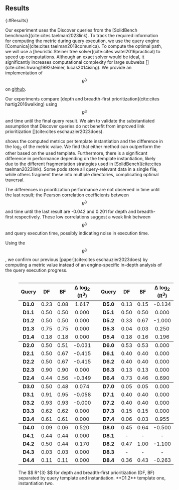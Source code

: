 ## Results
{:#Results}

Our experiment uses the Discover queries from the [SolidBench benchmark](cite:cites taelman2023link).
To track the required information for computing the metric during query execution, we use the query engine [Comunica](cite:cites taelman2018comunica).
To compute the optimal path, we will use a [heuristic Steiner tree solver](cite:cites watel2016practical) to speed up computations. 
Although an exact solver would be ideal, it significantly increases computational complexity for large subwebs [](cite:cites hwang1992steiner, lucas2014ising). 
We provide an implementation of $$ R^{3} $$ on [github](https://github.com/RubenEschauzier/metric-link-prioritisation-performance/tree/master).

Our experiments compare [depth and breadth-first prioritization](cite:cites hartig2016walking) using $$ R^{3} $$ and time until the final query result.
We aim to validate the substantiated assumption that Discover queries do not benefit from improved link prioritization [](cite:cites eschauzier2023does).

[](#metric-results) shows the computed metrics per template instantiation and the difference in the log<sub>2</sub> of the metric value. 
We find that either method can outperform the other based on the used template.
Furthermore, there is a significant difference in performance depending on the template instantiation, likely due to the different fragmentation strategies used in [SolidBench](cite:cites taelman2023link).
Some pods store all query-relevant data in a single file, while others fragment these into multiple directories, complicating optimal traversal.

The differences in prioritization performance are not observed in time until the last result; the Pearson correlation coefficients between $$ R^{3} $$ and time until the last result are -0.042 and 0.201 for depth and breadth-first respectively. 
These low correlations suggest a weak link between $$ R^{3} $$ and query execution time, possibly indicating noise in execution time.

Using the $$ R^{3} $$, we confirm our previous [paper](cite:cites eschauzier2023does) by computing a metric value instead of an engine-specific in-depth analysis of the query execution progress.

<style>
table thead {
  border-bottom: 1px solid;
}

th,
td {
text-align:center;
}
tbody, th {
text-align:center; 
}

@media print {
    @page {
      margin: 2.5cm;   
    }
    div.row > div {
      display: inline-block;  
      border: solid 1px #ccc;
      margin: 0.2cm;
    }
    div.row {
      display: block;
    }
    tbody, th {
        text-align:center; 
    }

}


.table {
    display: table;
    border-spacing: 2px;
}
.row {
    display: table-row;
}
.row > div {
    display: table-cell;
    border: solid 1px #ccc;
    padding: 2px;
}
caption {
    caption-side: bottom;
}
</style>

<figure id="metric-results" class="table" markdown="1">

<table>
  <thead>
    <tr style="text-align: right;">
      <th>Query</th>
      <th>DF</th>
      <th>BF</th>
      <th>&Delta; log<sub>2</sub> (R<sup>3</sup>)</th>
    <th></th>
      <th>Query</th>
      <th>DF</th>
      <th>BF</th>
      <th>&Delta; log<sub>2</sub> (R<sup>3</sup>)</th>
    </tr>
  </thead>
  <tbody>
    <tr>
      <td> <b>D1.0</b> </td>
      <td>0.23</td>
      <td>0.08</td>
      <td>1.617</td>
      <td></td>
      <td> <b>D5.0</b> </td>
      <td>0.13</td>
      <td>0.15</td>
      <td>-0.134</td>
    </tr>
    <tr>
      <td> <b>D1.1</b> </td>
      <td>0.50</td>
      <td>0.50</td>
      <td>0.000</td>
      <td> </td>
      <td> <b>D5.1</b> </td>
      <td>0.50</td>
      <td>0.50</td>
      <td>0.000</td>
    </tr>
    <tr>
      <td> <b>D1.2</b> </td>
      <td>0.50</td>
      <td>0.50</td>
      <td>0.000</td>
      <td> </td>
      <td> <b>D5.2</b> </td>
      <td>0.33</td>
      <td>0.67</td>
      <td>-1.000</td>
    </tr>
    <tr>
      <td > <b>D1.3</b> </td>
      <td>0.75</td>
      <td>0.75</td>
      <td>0.000</td>
      <td> </td>
      <td> <b>D5.3</b> </td>
      <td>0.04</td>
      <td>0.03</td>
      <td>0.250</td>
    </tr>
    <tr>
      <td > <b>D1.4</b> </td>
      <td>0.18</td>
      <td>0.18</td>
      <td>0.000</td>
      <td> </td>
      <td> <b>D5.4</b> </td>
      <td>0.18</td>
      <td>0.16</td>
      <td>0.196</td>
    </tr>
    <tr style="border-top: 1px solid !important">
      <td > <b>D2.0</b> </td>
      <td>0.50</td>
      <td>0.51</td>
      <td>-0.031</td>
      <td> </td>
      <td> <b>D6.0</b> </td>
      <td>0.53</td>
      <td>0.53</td>
      <td>0.000</td>
    </tr>
    <tr>
      <td > <b>D2.1</b> </td>
      <td>0.50</td>
      <td>0.67</td>
      <td>-0.415</td>
      <td> </td>
      <td> <b>D6.1</b> </td>
      <td>0.40</td>
      <td>0.40</td>
      <td>0.000</td>
    </tr>
    <tr>
      <td > <b>D2.2</b> </td>
      <td>0.50</td>
      <td>0.67</td>
      <td>-0.415</td>
      <td> </td>
      <td> <b>D6.2</b> </td>
      <td>0.40</td>
      <td>0.40</td>
      <td>0.000</td>
    </tr>
    <tr>
      <td > <b>D2.3</b> </td>
      <td>0.90</td>
      <td>0.90</td>
      <td>0.000</td>
      <td> </td>
      <td> <b>D6.3</b> </td>
      <td>0.13</td>
      <td>0.13</td>
      <td>0.000</td>
    </tr>
    <tr>
      <td > <b>D2.4</b> </td>
      <td>0.44</td>
      <td>0.56</td>
      <td>-0.349</td>
      <td> </td>
      <td> <b>D6.4</b> </td>
      <td>0.73</td>
      <td>0.46</td>
      <td>0.690</td>
    </tr>
        <tr>
    </tr>
    <tr style="border-top: 1px solid">
      <td > <b>D3.0</b> </td>
      <td>0.50</td>
      <td>0.48</td>
      <td>0.074</td>
      <td> </td>
      <td> <b>D7.0</b> </td>
      <td>0.05</td>
      <td>0.05</td>
      <td>0.000</td>
    </tr>
    <tr>
      <td > <b>D3.1</b> </td>
      <td>0.91</td>
      <td>0.95</td>
      <td>-0.058</td>
      <td> </td>
      <td> <b>D7.1</b> </td>
      <td>0.40</td>
      <td>0.40</td>
      <td>0.000</td>
    </tr>
    <tr>
      <td > <b>D3.2</b> </td>
      <td>0.93</td>
      <td>0.93</td>
      <td>-0.000</td>
      <td> </td>
      <td> <b>D7.2</b> </td>
      <td>0.40</td>
      <td>0.40</td>
      <td>0.000</td>
    </tr>
    <tr>
      <td > <b>D3.3</b> </td>
      <td>0.62</td>
      <td>0.62</td>
      <td>0.000</td>
      <td> </td>
      <td> <b>D7.3</b> </td>
      <td>0.15</td>
      <td>0.15</td>
      <td>0.000</td>
    </tr>
    <tr>
      <td > <b>D3.4</b> </td>
      <td>0.61</td>
      <td>0.61</td>
      <td>0.000</td>
      <td> </td>
      <td> <b>D7.4</b> </td>
      <td>0.06</td>
      <td>0.03</td>
      <td>0.955</td>
    </tr>
    <tr style="border-top: 1px solid">
      <td > <b>D4.0</b> </td>
      <td>0.09</td>
      <td>0.06</td>
      <td>0.520</td>
      <td> </td>
      <td> <b>D8.0</b> </td>
      <td>0.45</td>
      <td>0.64</td>
      <td>-0.500</td>
    </tr>
    <tr>
      <td > <b>D4.1</b> </td>
      <td>0.44</td>
      <td>0.44</td>
      <td>0.000</td>
      <td> </td>
      <td> <b>D8.1</b> </td>
      <td>-</td>
      <td>-</td>
      <td>-</td>
    </tr>
    <tr>
      <td > <b>D4.2</b> </td>
      <td>0.50</td>
      <td>0.44</td>
      <td>0.170</td>
      <td> </td>
      <td> <b>D8.2</b> </td>
      <td>0.47</td>
      <td>1.00</td>
      <td>-1.100</td>
    </tr>
    <tr>
      <td > <b>D4.3</b> </td>
      <td>0.03</td>
      <td>0.03</td>
      <td>0.000</td>
      <td> </td>
      <td> <b>D8.3</b> </td>
      <td>-</td>
      <td>-</td>
      <td>-</td>
    </tr>
    <tr>
      <td > <b>D4.4</b> </td>
      <td>0.11</td>
      <td>0.11</td>
      <td>0.000</td>
      <td> </td>
      <td> <b>D8.4</b> </td>
      <td>0.36</td>
      <td>0.43</td>
      <td>-0.263</td>
    </tr>
  </tbody>
</table>

<figcaption markdown="block">
The $$ R^{3} $$ for depth and breadth-first prioritization (DF, BF) separated by query template and instantiation. **D1.2** template one, instantiation two.
</figcaption>

</figure>
